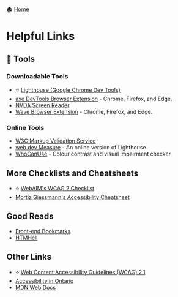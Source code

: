 🏠 [Home](README.md)

# Helpful Links

## 🔧 Tools

### Downloadable Tools

-   ⭐ [Lighthouse (Google Chrome Dev Tools)](https://www.google.com/intl/en_ca/chrome/)
-   [axe DevTools Browser Extension](https://www.deque.com/axe/browser-extensions/) - Chrome, Firefox, and Edge.
-   [NVDA Screen Reader](https://www.nvaccess.org/)
-   [Wave Browser Extension](https://wave.webaim.org/extension/) - Chrome, Firefox, and Edge.

### Online Tools

-   [W3C Markup Validation Service](https://validator.w3.org/)
-   [web.dev Measure](https://web.dev/measure/) - An online version of Lighthouse.
-   [WhoCanUse](https://whocanuse.com/) - Colour contrast and visual impairment checker.

## More Checklists and Cheatsheets

-   ⭐ [WebAIM's WCAG 2 Checklist](https://webaim.org/standards/wcag/checklist)
-   [Mortiz Giessmann's Accessibility Cheatsheet](https://moritzgiessmann.de/accessibility-cheatsheet/)

## Good Reads

-   [Front-end Bookmarks](https://www.frontendbookmarks.com/)
-   [HTMHell](https://www.htmhell.dev/)

## Other Links

-   ⭐ [Web Content Accessibility Guidelines (WCAG) 2.1](https://www.w3.org/TR/WCAG21/)
-   [Accessibility in Ontario](https://www.ontario.ca/page/accessibility-in-ontario)
-   [MDN Web Docs](https://developer.mozilla.org/en-US/)
